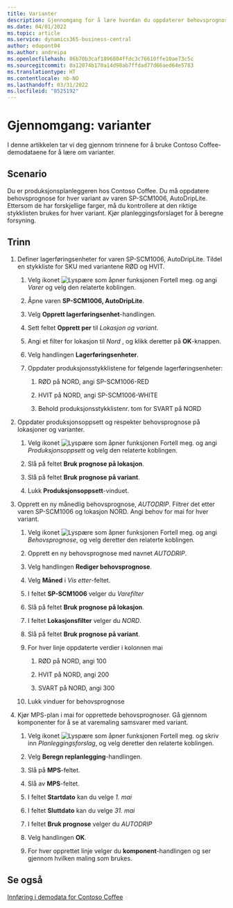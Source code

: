 ```yaml
---
title: Varianter
description: Gjennomgang for å lære hvordan du oppdaterer behovsprognose for hver variant av et produkt i Business Central.
ms.date: 04/01/2022
ms.topic: article
ms.service: dynamics365-business-central
author: edupont04
ms.author: andreipa
ms.openlocfilehash: 86b70b3caf1896804ffdc3c76610ffe10ae73c5c
ms.sourcegitcommit: 8a12074b170a14d98ab7ffdad77d66aed64e5783
ms.translationtype: HT
ms.contentlocale: nb-NO
ms.lasthandoff: 03/31/2022
ms.locfileid: "8525192"
---
```

# <a name="walkthrough-variants"></a>Gjennomgang: varianter

I denne artikkelen tar vi deg gjennom trinnene for å bruke Contoso Coffee-demodataene for å lære om varianter.

## <a name="scenario"></a>Scenario

Du er produksjonsplanleggeren hos Contoso Coffee. Du må oppdatere behovsprognose for hver variant av varen SP-SCM1006, AutoDripLite. Ettersom de har forskjellige farger, må du kontrollere at den riktige stykklisten brukes for hver variant. Kjør planleggingsforslaget for å beregne forsyning.  

## <a name="steps"></a>Trinn

1. Definer lagerføringsenheter for varen SP-SCM1006, AutoDripLite. Tildel en stykkliste for SKU med variantene RØD og HVIT.

    1. Velg ikonet ![Lyspære som åpner funksjonen Fortell meg.](../media/ui-search/search_small.png "Fortell hva du vil gjøre") og angi *Varer* og velg den relaterte koblingen.  

    2. Åpne varen **SP-SCM1006, AutoDripLite**.

    3. Velg **Opprett lagerføringsenhet**-handlingen.  

    4. Sett feltet **Opprett per** til *Lokasjon og variant*.

    5. Angi et filter for lokasjon til *Nord* , og klikk deretter på **OK**-knappen.

    6. Velg handlingen **Lagerføringsenheter**.  

    7. Oppdater produksjonsstykklistene for følgende lagerføringsenheter:

        1. RØD på NORD, angi SP-SCM1006-RED  

        2. HVIT på NORD, angi SP-SCM1006-WHITE  

        3. Behold produksjonsstykklistenr. tom for SVART på NORD  

2. Oppdater produksjonsoppsett og respekter behovsprognose på lokasjoner og varianter.  

    1. Velg ikonet ![Lyspære som åpner funksjonen Fortell meg.](../media/ui-search/search_small.png "Fortell hva du vil gjøre") og angi *Produksjonsoppsett* og velg den relaterte koblingen.  

    2. Slå på feltet **Bruk prognose på lokasjon**.

    3. Slå på feltet **Bruk prognose på variant**.

    4. Lukk **Produksjonsoppsett**-vinduet.

3. Opprett en ny månedlig behovsprognose, *AUTODRIP*. Filtrer det etter varen SP-SCM1006 og lokasjon NORD. Angi behov for mai for hver variant. 

    1. Velg ikonet ![Lyspære som åpner funksjonen Fortell meg.](../media/ui-search/search_small.png "Fortell hva du vil gjøre") og angi *Behovsprognose*, og velg deretter den relaterte koblingen.

    2. Opprett en ny behovsprognose med navnet *AUTODRIP*.

    3. Velg handlingen **Rediger behovsprognose**.

    4. Velg **Måned** i *Vis etter*-feltet.

    5. I feltet **SP-SCM1006** velger du *Varefilter*

    6. Slå på feltet **Bruk prognose på lokasjon**.

    7. I feltet **Lokasjonsfilter** velger du *NORD*.

    8. Slå på feltet **Bruk prognose på variant**.

    9. For hver linje oppdaterte verdier i kolonnen mai

        1. RØD på NORD, angi 100

        2. HVIT på NORD, angi 200

        3. SVART på NORD, angi 300

    10. Lukk vinduer for behovsprognose

4. Kjør MPS-plan i mai for opprettede behovsprognoser. Gå gjennom komponenter for å se at varemaling samsvarer med variant.

    1. Velg ikonet ![Lyspære som åpner funksjonen Fortell meg.](../media/ui-search/search_small.png "Fortell hva du vil gjøre") og skriv inn *Planleggingsforslag*, og velg deretter den relaterte koblingen.

    2. Velg **Beregn replanlegging**-handlingen.

    3. Slå på **MPS**-feltet.

    4. Slå av **MPS**-feltet.

    5. I feltet **Startdato** kan du velge *1. mai*

    6. I feltet **Sluttdato** kan du velge *31. mai*

    7. I feltet **Bruk prognose** velger du *AUTODRIP*

    8. Velg handlingen **OK**.

    9. For hver opprettet linje velger du **komponent**-handlingen og ser gjennom hvilken maling som brukes.  

## <a name="see-also"></a>Se også

[Innføring i demodata for Contoso Coffee](contoso-coffee-intro.md)  
